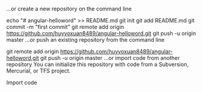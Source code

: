 …or create a new repository on the command line

echo "# angular-helloword" >> README.md
git init
git add README.md
git commit -m "first commit"
git remote add origin https://github.com/huyvoxuan8489/angular-helloword.git
git push -u origin master
…or push an existing repository from the command line

git remote add origin https://github.com/huyvoxuan8489/angular-helloword.git
git push -u origin master
…or import code from another repository
You can initialize this repository with code from a Subversion, Mercurial, or TFS project.

Import code
